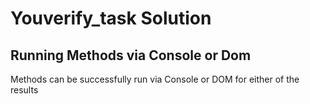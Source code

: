 # Youverify_task Solution

## Running Methods via Console or Dom

Methods can be successfully run via Console or DOM for either of the results
